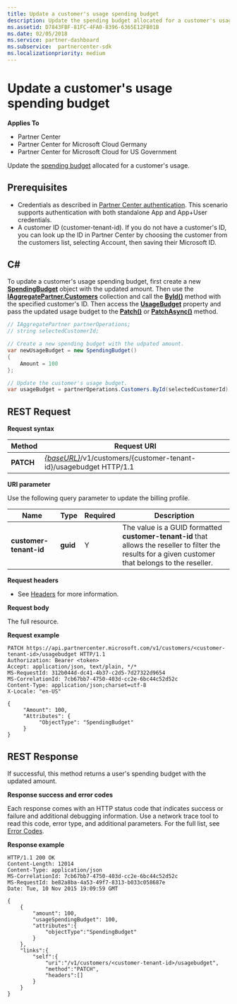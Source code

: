 ```yaml
---
title: Update a customer's usage spending budget
description: Update the spending budget allocated for a customer's usage.
ms.assetid: D7843FBF-81FC-4FA0-8396-6365E12FB01B
ms.date: 02/05/2018
ms.service: partner-dashboard
ms.subservice:  partnercenter-sdk
ms.localizationpriority: medium
---
```


# Update a customer's usage spending budget


**Applies To**

- Partner Center
- Partner Center for Microsoft Cloud Germany
- Partner Center for Microsoft Cloud for US Government

Update the [spending budget](customer-usage-resources.md#customerusagesummary)
allocated for a customer's usage.

## <span id="Prerequisites"/><span id="prerequisites"/><span id="PREREQUISITES"/>Prerequisites


- Credentials as described in [Partner Center authentication](partner-center-authentication.md). This scenario supports authentication with both standalone App and App+User credentials.
- A customer ID (customer-tenant-id). If you do not have a customer's ID, you can look up the ID in Partner Center by choosing the
    customer from the customers list, selecting Account, then saving their Microsoft ID.

## <span id="C_"/><span id="c_"/>C#


To update a customer's usage spending budget, first create a new
[**SpendingBudget**](https://docs.microsoft.com/dotnet/api/microsoft.store.partnercenter.models.usage.spendingbudget) object with the updated amount. Then use the
[**IAggregatePartner.Customers**](https://docs.microsoft.com/dotnet/api/microsoft.store.partnercenter.customers.icustomercollection) collection and call the [**ById()**](https://docs.microsoft.com/dotnet/api/microsoft.store.partnercenter.customers.icustomercollection.byid)
method with the specified customer's ID. Then access the [**UsageBudget**](https://docs.microsoft.com/dotnet/api/microsoft.store.partnercenter.customers.icustomer.usagebudget)
property and pass the updated usage budget to the [**Patch()**](https://docs.microsoft.com/dotnet/api/microsoft.store.partnercenter.usage.icustomerusagespendingbudget.patch) or
[**PatchAsync()**](https://docs.microsoft.com/dotnet/api/microsoft.store.partnercenter.usage.icustomerusagespendingbudget.patchasync) method.

``` csharp
// IAggregatePartner partnerOperations;
// string selectedCustomerId;

// Create a new spending budget with the udpated amount.
var newUsageBudget = new SpendingBudget()
{  
    Amount = 100
};

// Update the customer's usage budget.
var usageBudget = partnerOperations.Customers.ById(selectedCustomerId).UsageBudget.Patch(newUsageBudget);
```



## <span id="_Request"/><span id="_request"/><span id="_REQUEST"/> REST Request


**Request syntax**

| Method    | Request URI                                                                                             |
|-----------|---------------------------------------------------------------------------------------------------------|
| **PATCH** | [*{baseURL}*](partner-center-rest-urls.md)/v1/customers/{customer-tenant-id}/usagebudget  HTTP/1.1 |   
 

**URI parameter**

Use the following query parameter to update the billing profile.

| Name                   | Type     | Required | Description                                                                                                                                            |
|------------------------|----------|----------|--------------------------------------------------------------------------------------------------------------------------------------------------------|
| **customer-tenant-id** | **guid** | Y        | The value is a GUID formatted **customer-tenant-id** that allows the reseller to filter the results for a given customer that belongs to the reseller. |

 

**Request headers**

- See [Headers](headers.md) for more information.


**Request body**

The full resource.


**Request example**

```http
PATCH https://api.partnercenter.microsoft.com/v1/customers/<customer-tenant-id>/usagebudget HTTP/1.1
Authorization: Bearer <token>
Accept: application/json, text/plain, */*
MS-RequestId: 312b044d-dc41-4b37-c2d5-7d27322d9654
MS-CorrelationId: 7cb67bb7-4750-403d-cc2e-6bc44c52d52c
Content-Type: application/json;charset=utf-8
X-Locale: "en-US"

{
     "Amount": 100,
     "Attributes": {
          "ObjectType": "SpendingBudget"
     }
}
```



## <span id="_Response"/><span id="_response"/><span id="_RESPONSE"/> REST Response

If successful, this method returns a user's spending budget with the updated amount.


**Response success and error codes**

Each response comes with an HTTP status code that indicates success or failure and additional debugging information. Use a network trace tool to read this code, error type, and additional parameters. For the full list, see [Error Codes](error-codes.md).


**Response example**

```http
HTTP/1.1 200 OK
Content-Length: 12014
Content-Type: application/json
MS-CorrelationId: 7cb67bb7-4750-403d-cc2e-6bc44c52d52c
MS-RequestId: be82a8ba-4a53-49f7-8313-b033c058687e
Date: Tue, 10 Nov 2015 19:09:59 GMT

{
    {
        "amount": 100,
        "usageSpendingBudget": 100,
        "attributes":{
            "objectType":"SpendingBudget"
        }
    },
    "links":{
        "self":{
            "uri":"/v1/customers/<customer-tenant-id>/usagebudget",
            "method":"PATCH",
            "headers":[]
        }
    }
}
```

